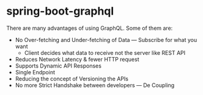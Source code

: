 # spring-boot-graphql

There are many advantages of using GraphQL. Some of them are:

  * No Over-fetching and Under-fetching of Data — Subscribe for what you want
    * Client decides what data to receive not the server like REST API
  * Reduces Network Latency & fewer HTTP request
  * Supports Dynamic API Responses
  * Single Endpoint
  * Reducing the concept of Versioning the APIs
  * No more Strict Handshake between developers — De Coupling
